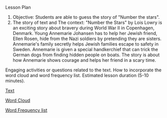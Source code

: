 Lesson Plan

1) Objective: Students are able to guess the story of "Number the stars".
2) The story of text and The context: 
"Number the Stars" by Lois Lowry is an exciting story about bravery during World War II in Copenhagen, Denmark. Young Annemarie Johansen has to help her Jewish friend, Ellen Rosen, hide from the Nazi soldiers by pretending they are sisters. Annemarie's family secretly helps Jewish families escape to safety in Sweden. Annemarie is given a special handkerchief that can trick the German dogs from finding hidden people on boats. The story is about how Annemarie shows courage and helps her friend in a scary time. 


Engaging activities or questions related to the text.
How to incorporate the word cloud and word frequency list.
Estimated lesson duration (5-10 minutes).

[Text](https://github.com/Englishson0909/2024spring/raw/main/Reading1readme.md)

[Word Cloud](https://github.com/Englishson0909/2024spring/raw/main/wordcloud.png)

[Word Frequency list](https://github.com/Englishson0909/2024spring/raw/main/HFwords.csv)
